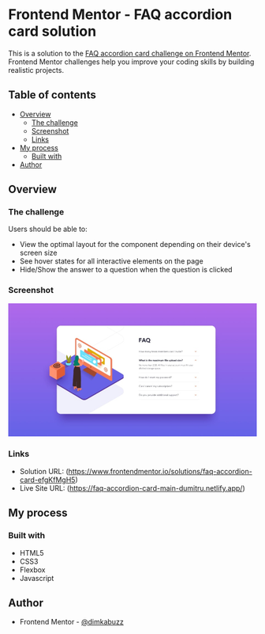 # Frontend Mentor - FAQ accordion card solution

This is a solution to the [FAQ accordion card challenge on Frontend Mentor](https://www.frontendmentor.io/challenges/faq-accordion-card-XlyjD0Oam). Frontend Mentor challenges help you improve your coding skills by building realistic projects.

## Table of contents

- [Overview](#overview)
  - [The challenge](#the-challenge)
  - [Screenshot](#screenshot)
  - [Links](#links)
- [My process](#my-process)
  - [Built with](#built-with)
- [Author](#author)

## Overview

### The challenge

Users should be able to:

- View the optimal layout for the component depending on their device's screen size
- See hover states for all interactive elements on the page
- Hide/Show the answer to a question when the question is clicked

### Screenshot

![](./screenshot.jpg)

### Links

- Solution URL: (https://www.frontendmentor.io/solutions/faq-accordion-card-efgKfMgH5)
- Live Site URL: (https://faq-accordion-card-main-dumitru.netlify.app/)

## My process

### Built with

- HTML5
- CSS3
- Flexbox
- Javascript

## Author

- Frontend Mentor - [@dimkabuzz](https://www.frontendmentor.io/profile/dimkabuzz)
